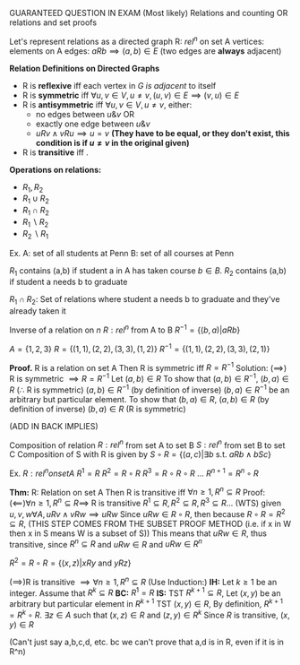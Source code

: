 GUARANTEED QUESTION IN EXAM
(Most likely) Relations and counting OR relations and set proofs

Let's represent relations as a directed graph
R: $rel^n$ on set A
vertices: elements on A
edges: $aRb \implies (a,b) \in E$
(two edges are **always** adjacent)

**Relation Definitions on Directed Graphs**
- R is **reflexive** iff each vertex in *G is adjacent* to itself
- R is **symmetric** iff $\forall u,v \in V, u \neq v, (u,v) \in E \implies (v,u) \in E$
- R is **antisymmetric** iff $\forall u,v \in V, u \neq v$, either:
	- no edges between $u \& v$ OR
	- exactly one edge between $u \& v$
	- $u R v \land vRu \implies u=v$ **(They have to be equal, or they don't exist, this condition is if $u \neq v$ in the original given)**
- R is **transitive** iff . 

**Operations on relations:**
- $R_1,R_2$
- $R_{1}\cup R_2$
- $R_{1}\cap R_2$
- $R_{1} \backslash R_2$
- $R_{2}\backslash R_1$

Ex. A: set of all students at Penn
B: set of all courses at Penn

$R_1$ contains (a,b) if student a in A has taken course $b \in B$.
$R_2$ contains (a,b) if student a needs b to graduate

$R_{1}\cap R_2$: Set of relations where student a needs b to graduate and they've already taken it

Inverse of a relation on $n$
$R: rel^{n}$ from A to B
$R^{-1}=\{(b,a)|aRb\}$

$A = \{1,2,3\}$
$R = \{(1,1),(2,2),(3,3),(1,2)\}$
$R^{-1}=\{(1,1),(2,2),(3,3),(2,1)\}$

**Proof.** R is a relation on set A
Then R is symmetric iff $R=R^{-1}$
Solution:
($\implies$) R is symmetric $\implies R=R^{-1}$
Let $(a,b) \in R$
To show that $(a,b) \in R^{-1}$,
$(b,a) \in R$ ($\therefore$ R is symmetric)
$(a,b) \in R^{-1}$ (by definition of inverse)
$(b,a) \in R^{-1}$ be an arbitrary but particular element.
To show that $(b,a) \in R$,
$(a,b) \in R$ (by definition of inverse)
$(b,a) \in R$ (R is symmetric)

(ADD IN BACK IMPLIES)

Composition of relation
$R: rel^n$ from set A to set B
$S: rel^n$ from set B to set C
Composition of S with R is given by
$S \circ R = \{(a,c) | \exists b \text{ s.t. } aRb \land bSc\}$

Ex.
$R: rel^{n}on set A$
$R^{1} = R$
$R^{2}= R \circ R$
$R^{3}= R \circ R \circ R$
...
$R^{n+1}= R^{n}\circ R$

**Thm:** R: Relation on set A
Then R is transitive iff $\forall n \geq 1, R^{n}\subseteq R$
Proof:
($\impliedby$)$\forall n \geq 1, R^{n}\subseteq R \implies$ R is transitive
	$R^{1}\subseteq R, R^{2}\subseteq R, R^{3}\subseteq R...$
(WTS) given $u,v,w \forall A, uRv \land vRw \implies uRw$
Since $uRw \in R \circ R$, then because $R \circ R = R^{2}\subseteq R$, (THIS STEP COMES FROM THE SUBSET PROOF METHOD (i.e. if x in W then x in S means W is a subset of S))
This means that $uRw \in R$, thus transitive, since $R^{n}\subseteq R$ and $uRw \in R$ and $uRw \in R^n$

$R^{2}= R \circ R = \{(x,z) | xRy \text{ and } yRz\}$

($\implies$)R is transitive $\implies \forall n\geq 1, R^{n}\subseteq R$
(Use Induction:)
**IH:** Let $k \geq 1$ be an integer. Assume that $R^{k}\subseteq R$
**BC:** $R^{1}= R$
**IS:** TST $R^{k+1} \subseteq R$,
Let $(x,y)$ be an arbitrary but particular element in $R^{k+1}$
TST $(x,y) \in R$,
By definition, $R^{k+1}=R^{k}\circ R$.
$\exists z \in A$ such that
$(x,z) \in R$ and $(z,y) \in R^k$
Since $R$ is transitive, $(x,y) \in R$

(Can't just say a,b,c,d, etc. bc we can't prove that a,d is in R, even if it is in R^n)